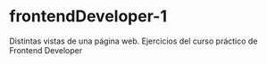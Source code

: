 # frontendDeveloper-1
Distintas vistas de una página web. Ejercicios del curso práctico  de Frontend Developer
